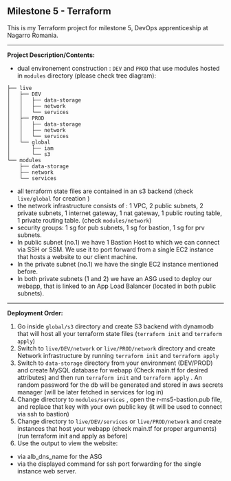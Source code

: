 ## Milestone 5 - Terraform
This is my Terraform project for milestone 5, DevOps apprenticeship at Nagarro Romania.
***
**Project Description/Contents:**
- dual environement construction : `DEV` and `PROD` that use modules hosted in `modules` directory (please check tree diagram):
```
├── live
│   ├── DEV
│   │   ├── data-storage
│   │   ├── network
│   │   └── services
│   ├── PROD
│   │   ├── data-storage
│   │   ├── network
│   │   └── services
│   └── global
│       ├── iam
│       └── s3
└── modules
    ├── data-storage
    ├── network
    └── services
```
- all terraform state files are contained in an s3 backend (check `live/global` for creation )
- the network infrastructure consists of : 1 VPC, 2 public subnets, 2 private subnets, 1 internet gateway, 1 nat gateway, 1 public routing table, 1 private routing table. (check `modules/network`)
- security groups: 1 sg for pub subnets, 1 sg for bastion, 1 sg for prv subnets.
- In public subnet (no.1) we have 1 Bastion Host to which we can connect via SSH or SSM. We use it to port forward from a single EC2 instance that hosts a website to our client machine.
- In the private subnet (no.1) we have the single EC2 instance mentioned before.
- In both private subnets (1 and 2) we have an ASG used to deploy our webapp, that is linked to an App Load Balancer (located in both public subnets). 


***
**Deployment Order:**
1) Go inside `global/s3` directory and create S3 backend with dynamodb that will host all your terraform state files
(`terraform init` and `terraform apply`)
2) Switch to `live/DEV/network`  or `live/PROD/network` directory and create Network infrastructure by running `terraform init` and `terraform apply` 
3) Switch to `data-storage` directory from your environment (DEV/PROD) and create MySQL database for webapp (Check main.tf for desired attributes) and then run  `terraform init` and `terraform apply` . An random password for the db will be generated and stored in aws secrets manager (will be later fetched in services for log in)
4) Change directory to `modules/services` , open the r-ms5-bastion.pub file, and replace that key with your own public key (it will be used to connect via ssh to bastion)
5) Change directory to `live/DEV/services` or `live/PROD/network` and create instances that host your webapp (check main.tf for proper arguments) (run terraform init and apply as before)
6) Use the output to view the website: 
- via alb_dns_name for the ASG
- via the displayed command for ssh port forwarding for the single instance web server.
